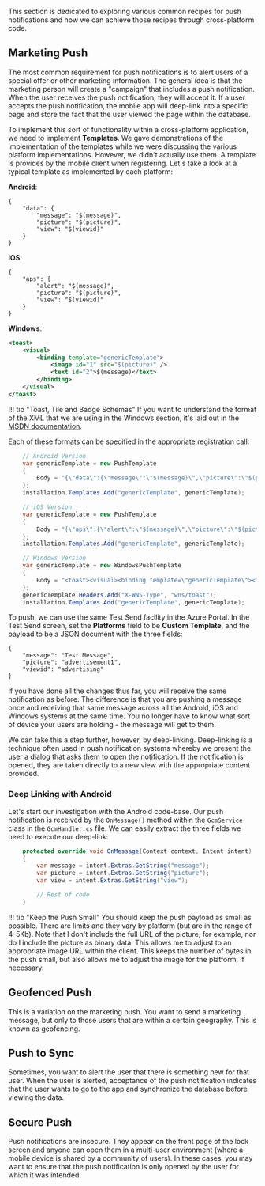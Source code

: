 This section is dedicated to exploring various common recipes for push notifications and how we can achieve those recipes through cross-platform code.

## Marketing Push

The most common requirement for push notifications is to alert users of a special offer or other marketing information.  The general idea is that
the marketing person will create a "campaign" that includes a push notification.  When the user receives the push notification, they will accept
it.  If a user accepts the push notification, the mobile app will deep-link into a specific page and store the fact that the user viewed the page
within the database.

To implement this sort of functionality within a cross-platform application, we need to implement **Templates**.  We gave demonstrations of the
implementation of the templates while we were discussing the various platform implementations.  However, we didn't actually use them.  A template
is provides by the mobile client when registering.  Let's take a look at a typical template as implemented by each platform:

**Android**:

```text
{
    "data": {
        "message": "$(message)",
        "picture": "$(picture)",
        "view": "$(viewid)"
    }
}
```

**iOS**:

```text
{
    "aps": {
        "alert": "$(message)",
        "picture": "$(picture)",
        "view": "$(viewid)"
    }
}
```

**Windows**:

```xml
<toast>
    <visual>
        <binding template="genericTemplate">
            <image id="1" src="$(picture)" />
            <text id="2">$(message)</text>
        </binding>
    </visual>
</toast>
```

!!! tip "Toast, Tile and Badge Schemas"
    If you want to understand the format of the XML that we are using in the Windows section, it's laid out in the
    [MSDN documentation][1].

Each of these formats can be specified in the appropriate registration call:

```csharp
    // Android Version
    var genericTemplate = new PushTemplate
    {
        Body = "{\"data\":{\"message\":\"$(message)\",\"picture\":\"$(picture)\",\"view\":\"$(viewid)\"}}"
    };
    installation.Templates.Add("genericTemplate", genericTemplate);

    // iOS Version
    var genericTemplate = new PushTemplate
    {
        Body = "{\"aps\":{\"alert\":\"$(message)\",\"picture\":\"$(picture)\",\"view\":\"$(viewid)\"}}"
    };
    installation.Templates.Add("genericTemplate", genericTemplate);

    // Windows Version
    var genericTemplate = new WindowsPushTemplate
    {
        Body = "<toast><visual><binding template=\"genericTemplate\"><image id=\"1\" src=\"$(picture)\"/><text id=\"1\">$(message)</text></binding></visual></toast>"
    };
    genericTemplate.Headers.Add("X-WNS-Type", "wns/toast");
    installation.Templates.Add("genericTemplate", genericTemplate);
```

To push, we can use the same Test Send facility in the Azure Portal.  In the Test Send screen, set the **Platforms** field to be **Custom Template**,
and the payload to be a JSON document with the three fields:

```text
{
    "message": "Test Message",
    "picture": "advertisement1",
    "viewid": "advertising"
}
```

If you have done all the changes thus far, you will receive the same notification as before.  The difference is that you are pushing a message
once and receiving that same message across all the Android, iOS and Windows systems at the same time.  You no longer have to know what sort
of device your users are holding - the message will get to them.

We can take this a step further, however, by deep-linking.  Deep-linking is a technique often used in push notification systems whereby we present
the user a dialog that asks them to open the notification.  If the notification is opened, they are taken directly to a new view with the appropriate
content provided.

### Deep Linking with Android

Let's start our investigation with the Android code-base.  Our push notification is received by the `OnMessage()` method within the `GcmService`
class in the `GcmHandler.cs` file.  We can easily extract the three fields we need to execute our deep-link:

```csharp
    protected override void OnMessage(Context context, Intent intent)
    {
        var message = intent.Extras.GetString("message");
        var picture = intent.Extras.GetString("picture");
        var view = intent.Extras.GetString("view");

        // Rest of code
    }
```

!!! tip "Keep the Push Small"
    You should keep the push payload as small as possible.  There are limits and they vary by platform (but are in the range of 4-5Kb).  Note that I don't
    include the full URL of the picture, for example, nor do I include the picture as binary data.  This allows me to adjust to an appropriate image URL
    within the client.  This keeps the number of bytes in the push small, but also allows me to adjust the image for the platform, if necessary.



## Geofenced Push

This is a variation on the marketing push.  You want to send a marketing message, but only to those users that are within a certain geography.
This is known as geofencing.

## Push to Sync

Sometimes, you want to alert the user that there is something new for that user.  When the user is alerted, acceptance of the push notification
indicates that the user wants to go to the app and synchronize the database before viewing the data.

## Secure Push

Push notifications are insecure.  They appear on the front page of the lock screen and anyone can open them in a multi-user environment (where a
mobile device is shared by a community of users).  In these cases, you may want to ensure that the push notification is only opened by the user
for which it was intended.


<!-- Links -->
[1]: https://msdn.microsoft.com/en-us/library/windows/apps/br212853.aspx
